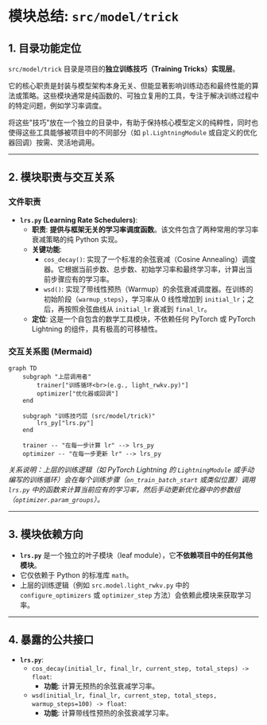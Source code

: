 # 模块总结: `src/model/trick`

## 1. 目录功能定位

`src/model/trick` 目录是项目的**独立训练技巧（Training Tricks）实现层**。

它的核心职责是封装与模型架构本身无关、但能显著影响训练动态和最终性能的算法或策略。这些模块通常是纯函数的、可独立复用的工具，专注于解决训练过程中的特定问题，例如学习率调度。

将这些"技巧"放在一个独立的目录中，有助于保持核心模型定义的纯粹性，同时也使得这些工具能够被项目中的不同部分（如 `pl.LightningModule` 或自定义的优化器回调）按需、灵活地调用。

---

## 2. 模块职责与交互关系

### 文件职责

- **`lrs.py` (Learning Rate Schedulers)**:
  - **职责**: **提供与框架无关的学习率调度函数**。该文件包含了两种常用的学习率衰减策略的纯 Python 实现。
  - **关键功能**:
    - `cos_decay()`: 实现了一个标准的余弦衰减（Cosine Annealing）调度器。它根据当前步数、总步数、初始学习率和最终学习率，计算出当前步骤应有的学习率。
    - `wsd()`: 实现了带线性预热（Warmup）的余弦衰减调度器。在训练的初始阶段（`warmup_steps`），学习率从 0 线性增加到 `initial_lr`；之后，再按照余弦曲线从 `initial_lr` 衰减到 `final_lr`。
  - **定位**: 这是一个自包含的数学工具模块，不依赖任何 PyTorch 或 PyTorch Lightning 的组件，具有极高的可移植性。

### 交互关系图 (Mermaid)

```mermaid
graph TD
    subgraph "上层调用者"
        trainer["训练循环<br>(e.g., light_rwkv.py)"]
        optimizer["优化器或回调"]
    end
    
    subgraph "训练技巧层 (src/model/trick)"
        lrs_py["lrs.py"]
    end

    trainer -- "在每一步计算 lr" --> lrs_py
    optimizer -- "在每一步更新 lr" --> lrs_py
```
*关系说明：上层的训练逻辑（如 PyTorch Lightning 的 `LightningModule` 或手动编写的训练循环）会在每个训练步骤（`on_train_batch_start` 或类似位置）调用 `lrs.py` 中的函数来计算当前应有的学习率，然后手动更新优化器中的参数组（`optimizer.param_groups`）。*

---

## 3. 模块依赖方向

- **`lrs.py`** 是一个独立的叶子模块（leaf module），它**不依赖项目中的任何其他模块**。
- 它仅依赖于 Python 的标准库 `math`。
- 上层的训练逻辑（例如 `src.model.light_rwkv.py` 中的 `configure_optimizers` 或 `optimizer_step` 方法）会依赖此模块来获取学习率。

---

## 4. 暴露的公共接口

- **`lrs.py`**:
  - `cos_decay(initial_lr, final_lr, current_step, total_steps) -> float`:
    - **功能**: 计算无预热的余弦衰减学习率。
  - `wsd(initial_lr, final_lr, current_step, total_steps, warmup_steps=100) -> float`:
    - **功能**: 计算带线性预热的余弦衰减学习率。 